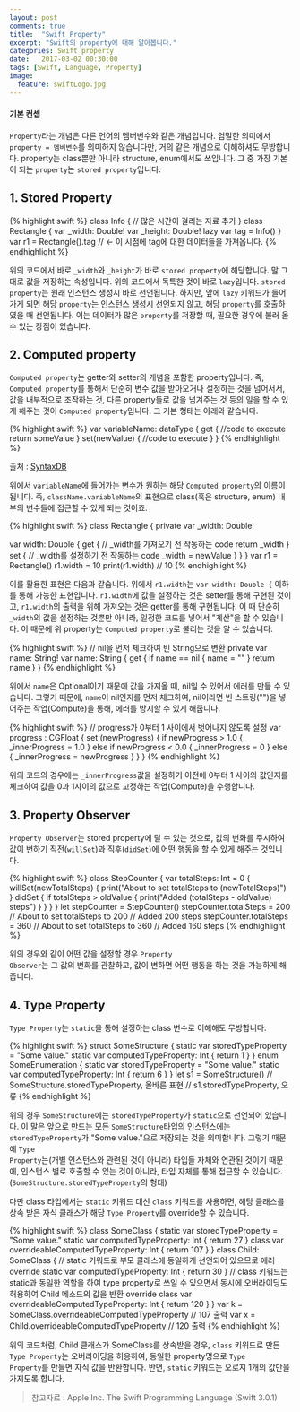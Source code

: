 ```yaml
---
layout: post
comments: true
title:  "Swift Property"
excerpt: "Swift의 property에 대해 알아봅니다."
categories: Swift property
date:   2017-03-02 00:30:00
tags: [Swift, Language, Property]
image:
  feature: swiftLogo.jpg
---
```



#### 기본 컨셉

<code>Property</code>라는 개념은 다른 언어의 멤버변수와 같은 개념입니다. 엄밀한 의미에서 <code>property = 멤버변수</code>를 의미하지 않습니다만, 거의 같은 개념으로 이해하셔도 무방합니다. property는 class뿐만 아니라 structure, enum에서도 쓰입니다. 그 중 가장 기본이 되는 <code>property</code>는 <code>stored property</code>입니다.

## 1. Stored Property

{% highlight swift %}
class Info {
  // 많은 시간이 걸리는 자료 추가
}
class Rectangle {
    var _width: Double!
    var _height: Double!
    lazy var tag = Info()
}
var r1 = Rectangle().tag // <- 이 시점에 tag에 대한 데이터들을 가져옵니다.
{% endhighlight %}

위의 코드에서 바로 <code>_width</code>와 <code>_height</code>가 바로 <code>stored property</code>에 해당합니다. 말 그대로 값을 저장하는 속성입니다. 위의 코드에서 독특한 것이 바로 <code>lazy</code>입니다. <code>stored property</code>는 원래 인스턴스 생성시 바로 선언됩니다. 하지만, 앞에 <code>lazy</code> 키워드가 들어가게 되면 해당 <code>property</code>는 인스턴스 생성시 선언되지 않고, 해당  <code>property</code>를 호출하였을 때 선언됩니다. 이는 데이터가 많은 <code>property</code>를 저장할 때, 필요한 경우에 불러 올 수 있는 장점이 있습니다.<!--_-->

## 2. Computed property

<code>Computed property</code>는 getter와 setter의 개념을 포함한 property입니다. 즉, <code>Computed property</code>를 통해서 단순히 변수 값을 받아오거나 설정하는 것을 넘어서서, 값을 내부적으로 조작하는 것, 다른 property들로 값을 넘겨주는 것 등의 일을 할 수 있게 해주는 것이 <code>Computed property</code>입니다. 그 기본 형태는 아래와 같습니다.

{% highlight swift %}
var variableName: dataType {
    get {
        //code to execute
        return someValue
    }
    set(newValue) {
        //code to execute
    }
}
{% endhighlight %}

출처 : <a href="https://syntaxdb.com/ref/swift/getters-setters">SyntaxDB</a>

위에서 <code>variableName</code>에 들어가는 변수가 원하는 해당 <code>Computed property</code>의 이름이 됩니다. 즉, <code>className.variableName</code>의 표현으로 class(혹은 structure, enum) 내부의 변수들에 접근할 수 있게 되는 것이죠.

{% highlight swift %}
class Rectangle {
  private var _width: Double!

  var width: Double {
    get {
      // _width를 가져오기 전 작동하는 code
      return _width
    } set {
      // _width를 설정하기 전 작동하는 code
      _width = newValue
    }
  }
}
var r1 = Rectangle()
r1.width = 10
print(r1.width) // 10
{% endhighlight %}

이를 활용한 표현은 다음과 같습니다. 위에서 <code>r1.width</code>는 <code>var width: Double {</code> 이하를 통해 가능한 표현입니다. <code>r1.width</code>에 값을 설정하는 것은 setter를 통해 구현된 것이고, <code>r1.width</code>의 출력을 위해 가져오는 것은 getter를 통해 구현됩니다. 이 때 단순히 <code>_width</code>의 값을 설정하는 것뿐만 아니라, 일정한 코드를 넣어서 "계산"을 할 수 있습니다. 이 때문에 위 property는 <code>Computed property</code>로 불리는 것을 알 수 있습니다.<!--_-->

{% highlight swift %}
// nil을 먼저 체크하여 빈 String으로 변환
private var name: String!
var name: String {
  get {
    if name == nil {
      name = ""
    }
    return name
  }
}
{% endhighlight %}

위에서 <code>name</code>은 Optional이기 때문에 값을 가져올 때, nil일 수 있어서 에러를 만들 수 있습니다. 그렇기 때문에, <code>name</code>이 nil인지를 먼저 체크하여, nil이라면 빈 스트링("")을 넣어주는 작업(Compute)을 통해, 에러를 방지할 수 있게 해줍니다.

{% highlight swift %}
// progress가 0부터 1 사이에서 벗어나지 않도록 설정
var progress : CGFloat {
    set (newProgress) {
        if newProgress > 1.0 {
            _innerProgress = 1.0
        } else if newProgress < 0.0 {
            _innerProgress = 0
        } else {
            _innerProgress = newProgress
        }
    }
}
{% endhighlight %}

위의 코드의 경우에는 <code>_innerProgress</code>값을 설정하기 이전에 0부터 1 사이의 값인지를 체크하여 값을 0과 1사이의 값으로 고정하는 작업(Compute)을 수행합니다.<!--_-->

## 3. Property Observer

<code>Property Observer</code>는 stored property에 달 수 있는 것으로, 값의 변화를 주시하여 값이 변하기 직전(<code>willSet</code>)과 직후(<code>didSet</code>)에 어떤 행동을 할 수 있게 해주는 것입니다.

{% highlight swift %}
class StepCounter {
    var totalSteps: Int = 0 {
        willSet(newTotalSteps) {
            print("About to set totalSteps to \(newTotalSteps)")
        }
        didSet {
            if totalSteps > oldValue  {
                print("Added \(totalSteps - oldValue) steps")
            }
        }
    }
}
let stepCounter = StepCounter()
stepCounter.totalSteps = 200
// About to set totalSteps to 200
// Added 200 steps
stepCounter.totalSteps = 360
// About to set totalSteps to 360
// Added 160 steps
{% endhighlight %}

위의 경우와 같이 어떤 값을 설정할 경우 <code>Property Observer</code>는 그 값의 변화를 관찰하고, 값이 변하면 어떤 행동을 하는 것을 가능하게 해줍니다.

## 4. Type Property

<code>Type Property</code>는 <code>static</code>을 통해 설정하는 class 변수로 이해해도 무방합니다.

{% highlight swift %}
struct SomeStructure {
    static var storedTypeProperty = "Some value."
    static var computedTypeProperty: Int {
        return 1
    }
}
enum SomeEnumeration {
    static var storedTypeProperty = "Some value."
    static var computedTypeProperty: Int {
        return 6
    }
}
let s1 = SomeStructure()
// SomeStructure.storedTypeProperty, 올바른 표현
// s1.storedTypeProperty, 오류
{% endhighlight %}

위의 경우 <code>SomeStructure</code>에는 <code>storedTypeProperty</code>가 <code>static</code>으로 선언되어 있습니다. 이 말은 앞으로 만드는 모든 <code>SomeStructure</code>타입의 인스턴스에는 <code>storedTypeProperty</code>가 "Some value."으로 저장되는 것을 의미합니다. 그렇기 때문에 <code>Type Property</code>는(개별 인스턴스와 관련된 것이 아니라) 타입들 자체와 연관된 것이기 때문에, 인스턴스 별로 호출할 수 있는 것이 아니라, 타입 자체를 통해 접근할 수 있습니다.(<code>SomeStructure.storedTypeProperty</code>의 형태)

다만 class 타입에서는 <code>static</code> 키워드 대신 <code>class</code> 키워드를 사용하면, 해당 클래스를 상속 받은 자식 클래스가 해당 <code>Type Property</code>를 override할 수 있습니다.

{% highlight swift %}
class SomeClass {
    static var storedTypeProperty = "Some value."
    static var computedTypeProperty: Int {
        return 27
    }
    class var overrideableComputedTypeProperty: Int {
        return 107
    }
}
class Child: SomeClass {
    // static 키워드로 부모 클래스에 동일하게 선언되어 있으므로 에러
    override static var computedTypeProperty: Int {
        return 30
    }
    // class 키워드는 static과 동일한 역할을 하여 type property로 쓰일 수 있으면서 동시에 오버라이딩도 허용하여 Child 메소드의 값을 반환
    override class var overrideableComputedTypeProperty: Int {
        return 120
    }
}
var k = SomeClass.overrideableComputedTypeProperty // 107 출력
var x = Child.overrideableComputedTypeProperty // 120 출력
{% endhighlight %}

위의 코드처럼, Child 클래스가 SomeClass를 상속받을 경우, <code>class</code> 키워드로 만든 <code>Type Property</code>는 오버라이딩을 허용하여, 동일한 property명으로 <code>Type Property</code>를 만들면 자식 값을 반환합니다. 반면, <code>static</code> 키워드는 오로지 1개의 값만을 가지도록 합니다.


> 참고자료 : Apple Inc. The Swift Programming Language (Swift 3.0.1)
